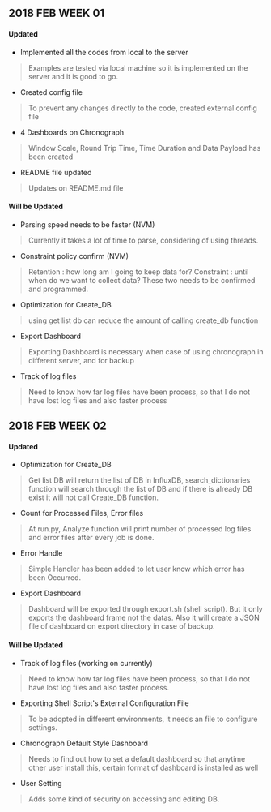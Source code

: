 ## 2018 FEB WEEK 01

#### Updated

- Implemented all the codes from local to the server

>Examples are tested via local machine so it is implemented on the server and it is good to go.

- Created config file

>To prevent any changes directly to the code, created external config file

- 4 Dashboards on Chronograph

>Window Scale, Round Trip Time, Time Duration and Data Payload has been created

- README file updated

>Updates on README.md file

#### Will be Updated

- Parsing speed needs to be faster (NVM)

>Currently it takes a lot of time to parse, considering of using threads.

- Constraint policy confirm (NVM)

>Retention : how long am I going to keep data for?
>Constraint : until when do we want to collect data?
>These two needs to be confirmed and programmed.

- Optimization for Create_DB

>using get list db can reduce the amount of calling create_db function

- Export Dashboard

>Exporting Dashboard is necessary when case of using chronograph in different server, and for backup

- Track of log files

>Need to know how far log files have been process, so that I do not have lost log files and also faster process



## 2018 FEB WEEK 02

#### Updated

- Optimization for Create_DB

>Get list DB will return the list of DB in InfluxDB, search_dictionaries function will search through the list of DB and if there is already DB exist it will not call Create_DB function.

- Count for Processed Files, Error files

>At run.py, Analyze function will print number of processed log files and error files after every job is done.

- Error Handle

>Simple Handler has been added to let user know which error has been Occurred.

- Export Dashboard

>Dashboard will be exported through export.sh (shell script). But it only exports the dashboard frame not the datas. Also it will create a JSON file of dashboard on export directory in case of backup.

#### Will be Updated

- Track of log files (working on currently)

>Need to know how far log files have been process, so that I do not have lost log files and also faster process.

- Exporting Shell Script's External Configuration File

>To be adopted in different environments, it needs an file to configure settings.

- Chronograph Default Style Dashboard

>Needs to find out how to set a default dashboard so that anytime other user install this, certain format of dashboard is installed as well

- User Setting

>Adds some kind of security on accessing and editing DB.
